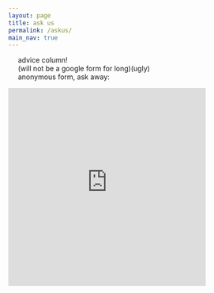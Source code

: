 ```yaml
---
layout: page
title: ask us 
permalink: /askus/
main_nav: true
---
```


&nbsp;&nbsp;&nbsp;&nbsp;&nbsp;advice column!\
&nbsp;&nbsp;&nbsp;&nbsp;&nbsp;(will not be a google form for long)(ugly)\
&nbsp;&nbsp;&nbsp;&nbsp;&nbsp;anonymous form, ask away:
<iframe src="https://docs.google.com/forms/d/e/1FAIpQLSd8IvUcvg7pmY2pQpzfmVsLMCGAHuTkWwRVK2f729FxHDsD6w/viewform?embedded=true" width="400" height="400" frameborder="0" marginheight="0" marginwidth="0">Loading…</iframe>







